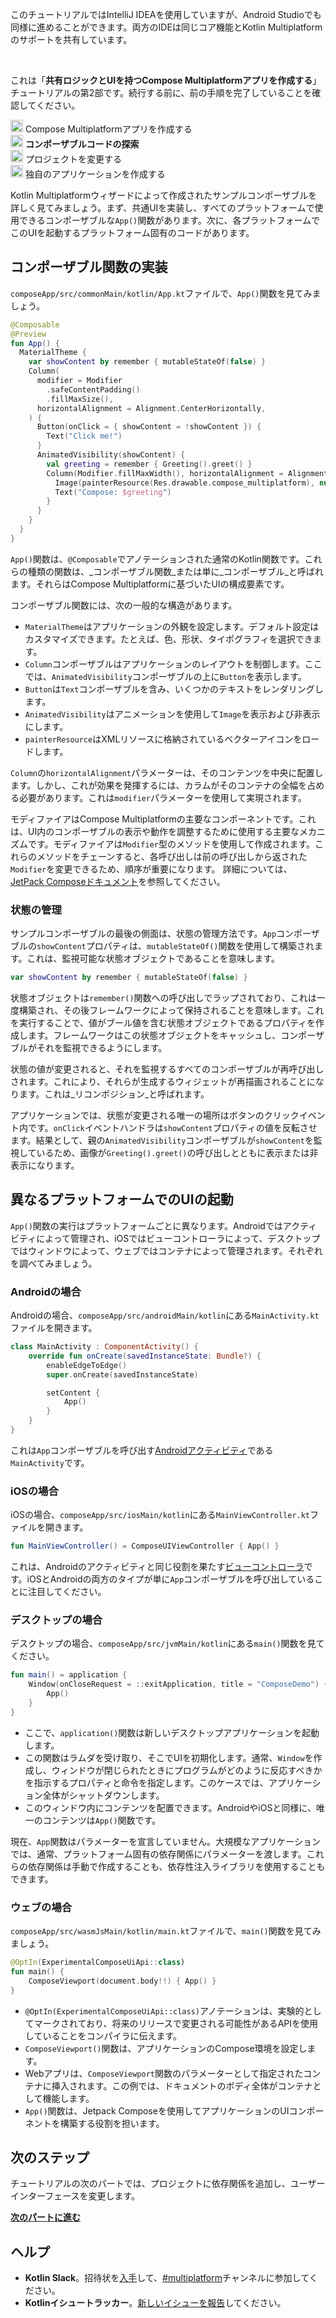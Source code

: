 [//]: # (title: コンポーザブルコードの探索)

<secondary-label ref="IntelliJ IDEA"/>
<secondary-label ref="Android Studio"/>

<tldr>
    <p>このチュートリアルではIntelliJ IDEAを使用していますが、Android Studioでも同様に進めることができます。両方のIDEは同じコア機能とKotlin Multiplatformのサポートを共有しています。</p>
    <br/>
    <p>これは「<strong>共有ロジックとUIを持つCompose Multiplatformアプリを作成する</strong>」チュートリアルの第2部です。続行する前に、前の手順を完了していることを確認してください。</p>
    <p><img src="icon-1-done.svg" width="20" alt="First step"/> <Links href="/kmp/compose-multiplatform-create-first-app" summary="This tutorial uses IntelliJ IDEA, but you can also follow it in Android Studio – both IDEs share the same core functionality and Kotlin Multiplatform support. This is the first part of the Create a Compose Multiplatform app with shared logic and UI tutorial. Create your Compose Multiplatform app Explore composable code Modify the project Create your own application">Compose Multiplatformアプリを作成する</Links><br/>
      <img src="icon-2.svg" width="20" alt="Second step"/> <strong>コンポーザブルコードの探索</strong><br/>
      <img src="icon-3-todo.svg" width="20" alt="Third step"/> プロジェクトを変更する<br/>      
      <img src="icon-4-todo.svg" width="20" alt="Fourth step"/> 独自のアプリケーションを作成する<br/>
    </p>
</tldr>

Kotlin Multiplatformウィザードによって作成されたサンプルコンポーザブルを詳しく見てみましょう。まず、共通UIを実装し、すべてのプラットフォームで使用できるコンポーザブルな`App()`関数があります。次に、各プラットフォームでこのUIを起動するプラットフォーム固有のコードがあります。

## コンポーザブル関数の実装

`composeApp/src/commonMain/kotlin/App.kt`ファイルで、`App()`関数を見てみましょう。

```kotlin
@Composable
@Preview
fun App() {
  MaterialTheme {
    var showContent by remember { mutableStateOf(false) }
    Column(
      modifier = Modifier
        .safeContentPadding()
        .fillMaxSize(),
      horizontalAlignment = Alignment.CenterHorizontally,
    ) {
      Button(onClick = { showContent = !showContent }) {
        Text("Click me!")
      }
      AnimatedVisibility(showContent) {
        val greeting = remember { Greeting().greet() }
        Column(Modifier.fillMaxWidth(), horizontalAlignment = Alignment.CenterHorizontally) {
          Image(painterResource(Res.drawable.compose_multiplatform), null)
          Text("Compose: $greeting")
        }
      }
    }
  }
}
```

`App()`関数は、`@Composable`でアノテーションされた通常のKotlin関数です。これらの種類の関数は、_コンポーザブル関数_または単に_コンポーザブル_と呼ばれます。それらはCompose Multiplatformに基づいたUIの構成要素です。

コンポーザブル関数には、次の一般的な構造があります。

*   `MaterialTheme`はアプリケーションの外観を設定します。デフォルト設定はカスタマイズできます。たとえば、色、形状、タイポグラフィを選択できます。
*   `Column`コンポーザブルはアプリケーションのレイアウトを制御します。ここでは、`AnimatedVisibility`コンポーザブルの上に`Button`を表示します。
*   `Button`は`Text`コンポーザブルを含み、いくつかのテキストをレンダリングします。
*   `AnimatedVisibility`はアニメーションを使用して`Image`を表示および非表示にします。
*   `painterResource`はXMLリソースに格納されているベクターアイコンをロードします。

`Column`の`horizontalAlignment`パラメーターは、そのコンテンツを中央に配置します。しかし、これが効果を発揮するには、カラムがそのコンテナの全幅を占める必要があります。これは`modifier`パラメーターを使用して実現されます。

モディファイアはCompose Multiplatformの主要なコンポーネントです。これは、UI内のコンポーザブルの表示や動作を調整するために使用する主要なメカニズムです。モディファイアは`Modifier`型のメソッドを使用して作成されます。これらのメソッドをチェーンすると、各呼び出しは前の呼び出しから返された`Modifier`を変更できるため、順序が重要になります。
詳細については、[JetPack Composeドキュメント](https://developer.android.com/jetpack/compose/modifiers)を参照してください。

### 状態の管理

サンプルコンポーザブルの最後の側面は、状態の管理方法です。`App`コンポーザブルの`showContent`プロパティは、`mutableStateOf()`関数を使用して構築されます。これは、監視可能な状態オブジェクトであることを意味します。

```kotlin
var showContent by remember { mutableStateOf(false) }
```

状態オブジェクトは`remember()`関数への呼び出しでラップされており、これは一度構築され、その後フレームワークによって保持されることを意味します。これを実行することで、値がブール値を含む状態オブジェクトであるプロパティを作成します。フレームワークはこの状態オブジェクトをキャッシュし、コンポーザブルがそれを監視できるようにします。

状態の値が変更されると、それを監視するすべてのコンポーザブルが再呼び出しされます。これにより、それらが生成するウィジェットが再描画されることになります。これは_リコンポジション_と呼ばれます。

アプリケーションでは、状態が変更される唯一の場所はボタンのクリックイベント内です。`onClick`イベントハンドラは`showContent`プロパティの値を反転させます。結果として、親の`AnimatedVisibility`コンポーザブルが`showContent`を監視しているため、画像が`Greeting().greet()`の呼び出しとともに表示または非表示になります。

## 異なるプラットフォームでのUIの起動

`App()`関数の実行はプラットフォームごとに異なります。Androidではアクティビティによって管理され、iOSではビューコントローラによって、デスクトップではウィンドウによって、ウェブではコンテナによって管理されます。それぞれを調べてみましょう。

### Androidの場合

Androidの場合、`composeApp/src/androidMain/kotlin`にある`MainActivity.kt`ファイルを開きます。

```kotlin
class MainActivity : ComponentActivity() {
    override fun onCreate(savedInstanceState: Bundle?) {
        enableEdgeToEdge()
        super.onCreate(savedInstanceState)

        setContent {
            App()
        }
    }
}
```

これは`App`コンポーザブルを呼び出す[Androidアクティビティ](https://developer.android.com/guide/components/activities/intro-activities)である`MainActivity`です。

### iOSの場合

iOSの場合、`composeApp/src/iosMain/kotlin`にある`MainViewController.kt`ファイルを開きます。

```kotlin
fun MainViewController() = ComposeUIViewController { App() }
```

これは、Androidのアクティビティと同じ役割を果たす[ビューコントローラ](https://developer.apple.com/documentation/uikit/view_controllers)です。iOSとAndroidの両方のタイプが単に`App`コンポーザブルを呼び出していることに注目してください。

### デスクトップの場合

デスクトップの場合、`composeApp/src/jvmMain/kotlin`にある`main()`関数を見てください。

```kotlin
fun main() = application {
    Window(onCloseRequest = ::exitApplication, title = "ComposeDemo") {
        App()
    }
}
```

*   ここで、`application()`関数は新しいデスクトップアプリケーションを起動します。
*   この関数はラムダを受け取り、そこでUIを初期化します。通常、`Window`を作成し、ウィンドウが閉じられたときにプログラムがどのように反応すべきかを指示するプロパティと命令を指定します。このケースでは、アプリケーション全体がシャットダウンします。
*   このウィンドウ内にコンテンツを配置できます。AndroidやiOSと同様に、唯一のコンテンツは`App()`関数です。

現在、`App`関数はパラメーターを宣言していません。大規模なアプリケーションでは、通常、プラットフォーム固有の依存関係にパラメーターを渡します。これらの依存関係は手動で作成することも、依存性注入ライブラリを使用することもできます。

### ウェブの場合

`composeApp/src/wasmJsMain/kotlin/main.kt`ファイルで、`main()`関数を見てみましょう。

```kotlin
@OptIn(ExperimentalComposeUiApi::class)
fun main() {
    ComposeViewport(document.body!!) { App() }
}
```

*   `@OptIn(ExperimentalComposeUiApi::class)`アノテーションは、実験的としてマークされており、将来のリリースで変更される可能性があるAPIを使用していることをコンパイラに伝えます。
*   `ComposeViewport()`関数は、アプリケーションのCompose環境を設定します。
*   Webアプリは、`ComposeViewport`関数のパラメーターとして指定されたコンテナに挿入されます。この例では、ドキュメントのボディ全体がコンテナとして機能します。
*   `App()`関数は、Jetpack Composeを使用してアプリケーションのUIコンポーネントを構築する役割を担います。

## 次のステップ

チュートリアルの次のパートでは、プロジェクトに依存関係を追加し、ユーザーインターフェースを変更します。

**[次のパートに進む](compose-multiplatform-modify-project.md)**

## ヘルプ

*   **Kotlin Slack**。招待状を[入手](https://surveys.jetbrains.com/s3/kotlin-slack-sign-up)して、[#multiplatform](https://kotlinlang.slack.com/archives/C3PQML5NU)チャンネルに参加してください。
*   **Kotlinイシュートラッカー**。[新しいイシューを報告](https://youtrack.jetbrains.com/newIssue?project=KT)してください。